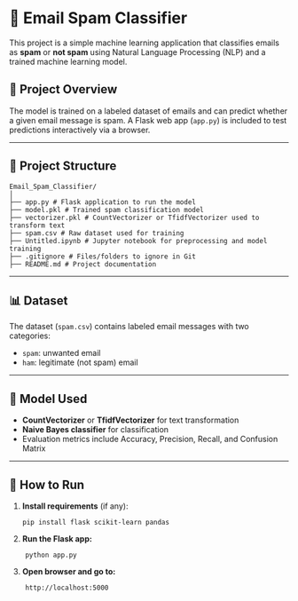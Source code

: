 # 📧 Email Spam Classifier

This project is a simple machine learning application that classifies emails as **spam** or **not spam** using Natural Language Processing (NLP) and a trained machine learning model.

## 🚀 Project Overview

The model is trained on a labeled dataset of emails and can predict whether a given email message is spam. A Flask web app (`app.py`) is included to test predictions interactively via a browser.

---

## 📁 Project Structure

```
Email_Spam_Classifier/
│
├── app.py # Flask application to run the model
├── model.pkl # Trained spam classification model
├── vectorizer.pkl # CountVectorizer or TfidfVectorizer used to transform text
├── spam.csv # Raw dataset used for training
├── Untitled.ipynb # Jupyter notebook for preprocessing and model training
├── .gitignore # Files/folders to ignore in Git
├── README.md # Project documentation

```


---

## 📊 Dataset

The dataset (`spam.csv`) contains labeled email messages with two categories:
- `spam`: unwanted email
- `ham`: legitimate (not spam) email

---

## 🧠 Model Used

- **CountVectorizer** or **TfidfVectorizer** for text transformation
- **Naive Bayes classifier** for classification
- Evaluation metrics include Accuracy, Precision, Recall, and Confusion Matrix

---

## 🧪 How to Run

1. **Install requirements** (if any):
   ```
   pip install flask scikit-learn pandas
   ```

2. **Run the Flask app:**
```
    python app.py
```

3. **Open browser and go to:**
```
    http://localhost:5000
```